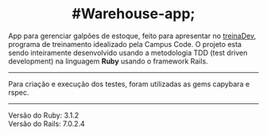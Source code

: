 <h1 align='center'> <strong>#Warehouse-app;</strong> </h1>

App para gerenciar galpões de estoque, feito para apresentar no [treinaDev](https://www.treinadev.com.br), programa de treinamento idealizado pela Campus Code.
O projeto esta sendo inteiramente desenvolvido usando a metodologia TDD (test driven development) na linguagem <strong>Ruby</strong> usando o framework Rails.

<hr>
Para criação e execução dos testes, foram utilizadas as gems capybara e rspec.
<hr>


Versão do Ruby: 3.1.2<br>
Versão do Rails: 7.0.2.4
